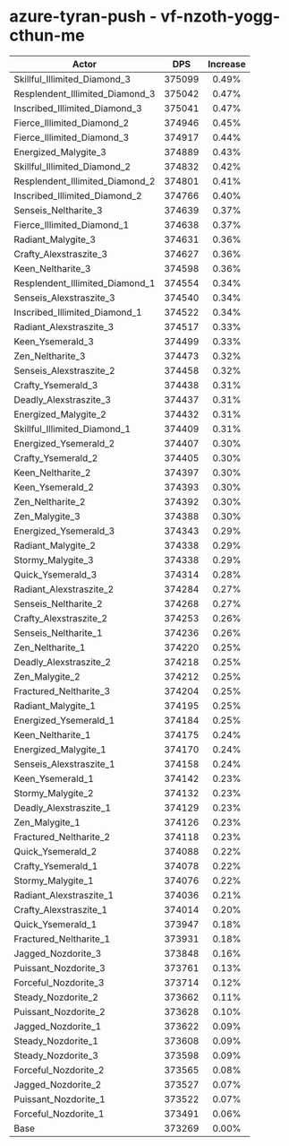 # azure-tyran-push - vf-nzoth-yogg-cthun-me
| Actor | DPS | Increase |
|---|:---:|:---:|
|Skillful_Illimited_Diamond_3|375099|0.49%|
|Resplendent_Illimited_Diamond_3|375042|0.47%|
|Inscribed_Illimited_Diamond_3|375041|0.47%|
|Fierce_Illimited_Diamond_2|374946|0.45%|
|Fierce_Illimited_Diamond_3|374917|0.44%|
|Energized_Malygite_3|374889|0.43%|
|Skillful_Illimited_Diamond_2|374832|0.42%|
|Resplendent_Illimited_Diamond_2|374801|0.41%|
|Inscribed_Illimited_Diamond_2|374766|0.40%|
|Senseis_Neltharite_3|374639|0.37%|
|Fierce_Illimited_Diamond_1|374638|0.37%|
|Radiant_Malygite_3|374631|0.36%|
|Crafty_Alexstraszite_3|374627|0.36%|
|Keen_Neltharite_3|374598|0.36%|
|Resplendent_Illimited_Diamond_1|374554|0.34%|
|Senseis_Alexstraszite_3|374540|0.34%|
|Inscribed_Illimited_Diamond_1|374522|0.34%|
|Radiant_Alexstraszite_3|374517|0.33%|
|Keen_Ysemerald_3|374499|0.33%|
|Zen_Neltharite_3|374473|0.32%|
|Senseis_Alexstraszite_2|374458|0.32%|
|Crafty_Ysemerald_3|374438|0.31%|
|Deadly_Alexstraszite_3|374437|0.31%|
|Energized_Malygite_2|374432|0.31%|
|Skillful_Illimited_Diamond_1|374409|0.31%|
|Energized_Ysemerald_2|374407|0.30%|
|Crafty_Ysemerald_2|374405|0.30%|
|Keen_Neltharite_2|374397|0.30%|
|Keen_Ysemerald_2|374393|0.30%|
|Zen_Neltharite_2|374392|0.30%|
|Zen_Malygite_3|374388|0.30%|
|Energized_Ysemerald_3|374343|0.29%|
|Radiant_Malygite_2|374338|0.29%|
|Stormy_Malygite_3|374338|0.29%|
|Quick_Ysemerald_3|374314|0.28%|
|Radiant_Alexstraszite_2|374284|0.27%|
|Senseis_Neltharite_2|374268|0.27%|
|Crafty_Alexstraszite_2|374253|0.26%|
|Senseis_Neltharite_1|374236|0.26%|
|Zen_Neltharite_1|374220|0.25%|
|Deadly_Alexstraszite_2|374218|0.25%|
|Zen_Malygite_2|374212|0.25%|
|Fractured_Neltharite_3|374204|0.25%|
|Radiant_Malygite_1|374195|0.25%|
|Energized_Ysemerald_1|374184|0.25%|
|Keen_Neltharite_1|374175|0.24%|
|Energized_Malygite_1|374170|0.24%|
|Senseis_Alexstraszite_1|374158|0.24%|
|Keen_Ysemerald_1|374142|0.23%|
|Stormy_Malygite_2|374132|0.23%|
|Deadly_Alexstraszite_1|374129|0.23%|
|Zen_Malygite_1|374126|0.23%|
|Fractured_Neltharite_2|374118|0.23%|
|Quick_Ysemerald_2|374088|0.22%|
|Crafty_Ysemerald_1|374078|0.22%|
|Stormy_Malygite_1|374076|0.22%|
|Radiant_Alexstraszite_1|374036|0.21%|
|Crafty_Alexstraszite_1|374014|0.20%|
|Quick_Ysemerald_1|373947|0.18%|
|Fractured_Neltharite_1|373931|0.18%|
|Jagged_Nozdorite_3|373848|0.16%|
|Puissant_Nozdorite_3|373761|0.13%|
|Forceful_Nozdorite_3|373714|0.12%|
|Steady_Nozdorite_2|373662|0.11%|
|Puissant_Nozdorite_2|373628|0.10%|
|Jagged_Nozdorite_1|373622|0.09%|
|Steady_Nozdorite_1|373608|0.09%|
|Steady_Nozdorite_3|373598|0.09%|
|Forceful_Nozdorite_2|373565|0.08%|
|Jagged_Nozdorite_2|373527|0.07%|
|Puissant_Nozdorite_1|373522|0.07%|
|Forceful_Nozdorite_1|373491|0.06%|
|Base|373269|0.00%|
